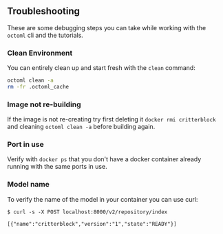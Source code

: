 ## Troubleshooting

These are some debugging steps you can take while working with the `octoml` cli and the tutorials.

### Clean Environment

You can entirely clean up and start fresh with the `clean` command:

```bash
octoml clean -a
rm -fr .octoml_cache
```

### Image not re-building

If the image is not re-creating try first deleting it `docker rmi critterblock` and cleaning `octoml clean -a` before building again.

### Port in use

Verify with `docker ps` that you don't have a docker container already running with the same ports in use.

### Model name

To verify the name of the model in your container you can use curl:

```
$ curl -s -X POST localhost:8000/v2/repository/index

[{"name":"critterblock","version":"1","state":"READY"}]
```
